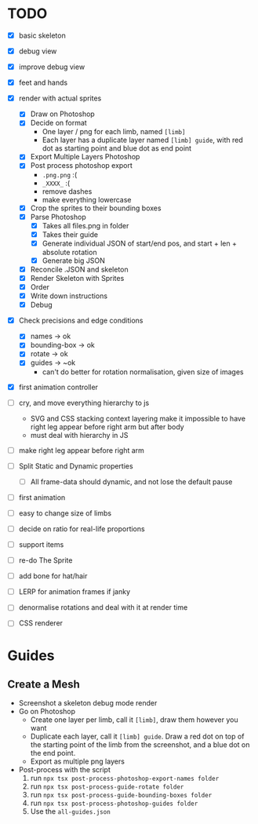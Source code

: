# TODO
- [X] basic skeleton
- [X] debug view
- [X] improve debug view
- [X] feet and hands
- [X] render with actual sprites
  - [X] Draw on Photoshop
  - [X] Decide on format
    - One layer / png for each limb, named `[limb]`
    - Each layer has a duplicate layer named `[limb] guide`, with red dot as starting point and blue dot as end point
  - [X] Export Multiple Layers Photoshop
  - [X] Post process photoshop export
    - `.png.png` :(
    - `_XXXX_` :(
    - remove dashes
    - make everything lowercase
  - [X] Crop the sprites to their bounding boxes
  - [X] Parse Photoshop
    - [X] Takes all files.png in folder
    - [X] Takes their guide
    - [X] Generate individual JSON of start/end pos, and start + len + absolute rotation
    - [X] Generate big JSON
  - [X] Reconcile .JSON and skeleton
  - [X] Render Skeleton with Sprites
  - [X] Order
  - [X] Write down instructions
  - [X] Debug
- [X] Check precisions and edge conditions
  - [X] names -> ok
  - [X] bounding-box -> ok
  - [X] rotate -> ok
  - [X] guides -> ~ok
    - can't do better for rotation normalisation, given size of images
- [X] first animation controller
- [ ] cry, and move everything hierarchy to js
  - SVG and CSS stacking context layering make it impossible to have right leg appear before right arm but after body
  - must deal with hierarchy in JS
- [ ] make right leg appear before right arm
- [ ] Split Static and Dynamic properties
  - [ ] All frame-data should dynamic, and not lose the default pause
- [ ] first animation
- [ ] easy to change size of limbs
- [ ] decide on ratio for real-life proportions
- [ ] support items
- [ ] re-do The Sprite
- [ ] add bone for hat/hair

- [ ] LERP for animation frames if janky
- [ ] denormalise rotations and deal with it at render time
- [ ] CSS renderer

# Guides

## Create a Mesh
- Screenshot a skeleton debug mode render
- Go on Photoshop
  - Create one layer per limb, call it `[limb]`, draw them however you want
  - Duplicate each layer, call it `[limb] guide`. Draw a red dot on top of the starting point of the limb from the screenshot, and a blue dot on the end point.
  - Export as multiple png layers
- Post-process with the script
  1. run `npx tsx post-process-photoshop-export-names folder`
  2. run `npx tsx post-process-guide-rotate folder`
  3. run `npx tsx post-process-guide-bounding-boxes folder`
  4. run `npx tsx post-process-photoshop-guides folder`
  5. Use the `all-guides.json`